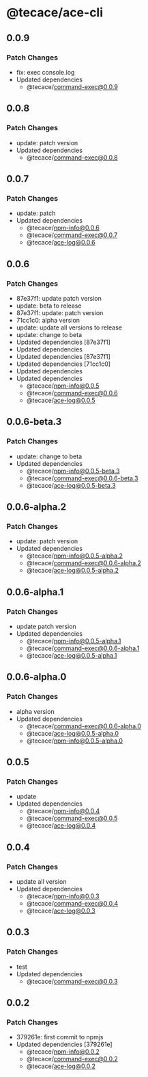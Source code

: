 # @tecace/ace-cli

## 0.0.9

### Patch Changes

- fix: exec console.log
- Updated dependencies
  - @tecace/command-exec@0.0.9

## 0.0.8

### Patch Changes

- update: patch version
- Updated dependencies
  - @tecace/command-exec@0.0.8

## 0.0.7

### Patch Changes

- update: patch
- Updated dependencies
  - @tecace/npm-info@0.0.6
  - @tecace/command-exec@0.0.7
  - @tecace/ace-log@0.0.6

## 0.0.6

### Patch Changes

- 87e37f1: update patch version
- update: beta to release
- 87e37f1: update: patch version
- 71cc1c0: alpha version
- update: update all versions to release
- update: change to beta
- Updated dependencies [87e37f1]
- Updated dependencies
- Updated dependencies [87e37f1]
- Updated dependencies [71cc1c0]
- Updated dependencies
- Updated dependencies
  - @tecace/npm-info@0.0.5
  - @tecace/command-exec@0.0.6
  - @tecace/ace-log@0.0.5

## 0.0.6-beta.3

### Patch Changes

- update: change to beta
- Updated dependencies
  - @tecace/npm-info@0.0.5-beta.3
  - @tecace/command-exec@0.0.6-beta.3
  - @tecace/ace-log@0.0.5-beta.3

## 0.0.6-alpha.2

### Patch Changes

- update: patch version
- Updated dependencies
  - @tecace/npm-info@0.0.5-alpha.2
  - @tecace/command-exec@0.0.6-alpha.2
  - @tecace/ace-log@0.0.5-alpha.2

## 0.0.6-alpha.1

### Patch Changes

- update patch version
- Updated dependencies
  - @tecace/npm-info@0.0.5-alpha.1
  - @tecace/command-exec@0.0.6-alpha.1
  - @tecace/ace-log@0.0.5-alpha.1

## 0.0.6-alpha.0

### Patch Changes

- alpha version
- Updated dependencies
  - @tecace/command-exec@0.0.6-alpha.0
  - @tecace/ace-log@0.0.5-alpha.0
  - @tecace/npm-info@0.0.5-alpha.0

## 0.0.5

### Patch Changes

- update
- Updated dependencies
  - @tecace/npm-info@0.0.4
  - @tecace/command-exec@0.0.5
  - @tecace/ace-log@0.0.4

## 0.0.4

### Patch Changes

- update all version
- Updated dependencies
  - @tecace/npm-info@0.0.3
  - @tecace/command-exec@0.0.4
  - @tecace/ace-log@0.0.3

## 0.0.3

### Patch Changes

- test
- Updated dependencies
  - @tecace/command-exec@0.0.3

## 0.0.2

### Patch Changes

- 379261e: first commit to npmjs
- Updated dependencies [379261e]
  - @tecace/npm-info@0.0.2
  - @tecace/command-exec@0.0.2
  - @tecace/ace-log@0.0.2
